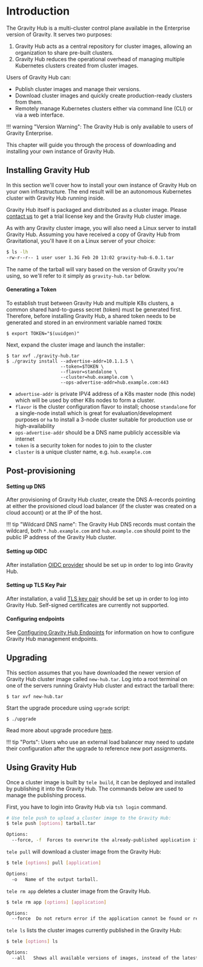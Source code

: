 # Introduction

The Gravity Hub is a multi-cluster control plane available in the Enterprise
version of Gravity. It serves two purposes:

1. Gravity Hub acts as a central repository for cluster images, allowing an
   organization to share pre-built clusters.
2. Gravity Hub reduces the operational overhead of managing multiple Kubernetes
   clusters created from cluster images.

Users of Gravity Hub can:

* Publish cluster images and manage their versions.
* Download cluster images and quickly create production-ready clusters from them.
* Remotely manage Kubernetes clusters either via command line (CLI) or via a web interface.

!!! warning "Version Warning":
    The Gravity Hub is only available to users of Gravity Enterprise.

This chapter will guide you through the process of downloading and installing
your own instance of Gravity Hub.

## Installing Gravity Hub

In this section we'll cover how to install your own instance of Gravity Hub
on your own infrastructure. The end result will be an autonomous Kubernetes 
cluster with Gravity Hub running inside.

Gravity Hub itself is packaged and distributed as a cluster image.  Please
[contact us](https://gravitational.com/gravity/demo/) to get a trial license
key and the Gravity Hub cluster image.

As with any Gravity cluster image, you will also need a Linux server to install
Gravity Hub. Assuming you have received a copy of Gravity Hub from Gravitational,
you'll have it on a Linux server of your choice:

```bash
$ ls -lh
-rw-r--r-- 1 user user 1.3G Feb 20 13:02 gravity-hub-6.0.1.tar
```

The name of the tarball will vary based on the version of Gravity you're using,
so we'll refer to it simply as `gravity-hub.tar` below.

#### Generating a Token

To establish trust between Gravity Hub and multiple K8s clusters, a common
shared hard-to-guess secret (token) must be generated first. Therefore, before
installing Gravity Hub, a shared token needs to be generated and stored in
an environment variable named `TOKEN`:

```bsh
$ export TOKEN="$(uuidgen)"
```

Next, expand the cluster image and launch the installer:

```bsh
$ tar xvf ./gravity-hub.tar
$ ./gravity install --advertise-addr=10.1.1.5 \
                    --token=$TOKEN \
                    --flavor=standalone \
                    --cluster=hub.example.com \
                    --ops-advertise-addr=hub.example.com:443
```

* `advertise-addr` is private IPV4 address of a K8s master node (this node) which will be used by other K8s nodes to form a cluster.
* `flavor` is the cluster configuration flavor to install; choose `standalone`
  for a single-node install which is great for evaluation/development purposes
  or `ha` to install a 3-node cluster suitable for production use or
  high-availability
* `ops-advertise-addr` should be a DNS name publicly accessible via internet
* `token` is a security token for nodes to join to the cluster
* `cluster` is a unique cluster name, e.g. `hub.example.com`

## Post-provisioning

#### Setting up DNS

After provisioning of Gravity Hub cluster, create the DNS A-records pointing at
either the provisioned cloud load balancer (if the cluster was created on a
cloud account) or at the IP of the host.

!!! tip "Wildcard DNS name":
      The Gravity Hub DNS records must contain the wildcard, both `*.hub.example.com`
      and `hub.example.com` should point to the public IP address of the
      Gravity Hub cluster.

#### Setting up OIDC

After installation [OIDC provider](/cluster/#configuring-a-cluster) should be
set up in order to log into Gravity Hub.

#### Setting up TLS Key Pair

After installation, a valid [TLS key pair](/cluster/#configuring-tls-key-pair)
should be set up in order to log into Gravity Hub. Self-signed certificates are
currently not supported.

#### Configuring endpoints

See [Configuring Gravity Hub Endpoints](/cluster/#configuring-ops-center-endpoints)
for information on how to configure Gravity Hub management endpoints.

## Upgrading 

This section assumes that you have downloaded the newer version of Gravity Hub
cluster image called `new-hub.tar`. Log into a root terminal on one of the servers 
running Graivty Hub cluster and extract the tarball there:

```bsh
$ tar xvf new-hub.tar
```

Start the upgrade procedure using `upgrade` script:

```bsh
$ ./upgrade
```

Read more about upgrade procedure [here](/cluster/#performing-upgrade).

!!! tip "Ports":
    Users who use an external load balancer may need to update their
    configuration after the upgrade to reference new port assignments.

## Using Gravity Hub

Once a cluster image is built by `tele build`, it can be deployed and installed
by publishing it into the Gravity Hub. The commands below are used to manage
the publishing process.

First, you have to login into Gravity Hub via `tsh login` command.


```bash
# Use tele push to upload a cluster image to the Gravity Hub:
$ tele push [options] tarball.tar

Options:
  --force, -f  Forces to overwrite the already-published application if it exists.
```

`tele pull` will download a cluster image from the Gravity Hub:

```bash
$ tele [options] pull [application]

Options:
  -o   Name of the output tarball.
```

`tele rm app` deletes a cluster image from the Gravity Hub.

```bash
$ tele rm app [options] [application]

Options:
  --force  Do not return error if the application cannot be found or removed.
```

`tele ls` lists the cluster images currently published in the Gravity Hub:

```bash
$ tele [options] ls

Options:
  --all   Shows all available versions of images, instead of the latest versions only
```


